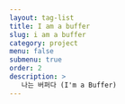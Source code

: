 ```yaml
---
layout: tag-list
title: I am a buffer
slug: i am a buffer
category: project
menu: false
submenu: true
order: 2
description: >
   나는 버퍼다 (I'm a Buffer)
---
```

